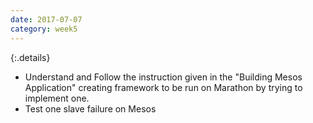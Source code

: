 ```yaml
---
date: 2017-07-07
category: week5
---
```

{:.details}
- Understand and Follow the instruction given in the "Building Mesos Application" creating framework to be run on Marathon by trying to implement one.
- Test one slave failure on Mesos

